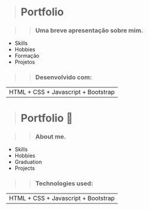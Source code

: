 > # Portfolio

>> ### Uma breve apresentação sobre mim.

+ Skills
+ Hobbies
+ Formação
+ Projetos

>> ### Desenvolvido com:

<table>
  <td>
HTML
+ CSS
+ Javascript
+ Bootstrap
  </td>
</table>

> # Portfolio 🗽

>> ### About me.

+ Skills
+ Hobbies
+ Graduation
+ Projects

>> ### Technologies used:
<table>
  <td>
HTML
+ CSS
+ Javascript
+ Bootstrap
  </td>
 </table>

